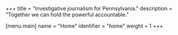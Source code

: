 +++
title = "Investigative journalism for Pennsylvania."
description = "Together we can hold the powerful accountable."

[menu.main]
    name = "Home"
    identifier = "home"
    weight = 1
+++

